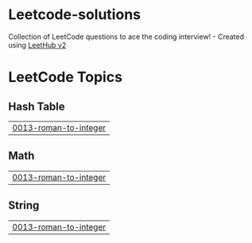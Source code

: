 # Leetcode-solutions
Collection of LeetCode questions to ace the coding interview! - Created using [LeetHub v2](https://github.com/arunbhardwaj/LeetHub-2.0)

<!---LeetCode Topics Start-->
# LeetCode Topics
## Hash Table
|  |
| ------- |
| [0013-roman-to-integer](https://github.com/Harsh-pandey9999/Leetcode-solutions/tree/master/0013-roman-to-integer) |
## Math
|  |
| ------- |
| [0013-roman-to-integer](https://github.com/Harsh-pandey9999/Leetcode-solutions/tree/master/0013-roman-to-integer) |
## String
|  |
| ------- |
| [0013-roman-to-integer](https://github.com/Harsh-pandey9999/Leetcode-solutions/tree/master/0013-roman-to-integer) |
<!---LeetCode Topics End-->